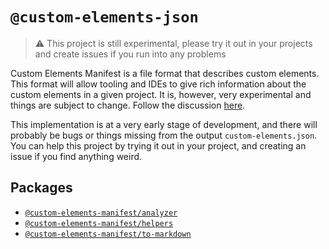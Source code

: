 # `@custom-elements-json`

> ⚠️ This project is still experimental, please try it out in your projects and create issues if you run into any problems

Custom Elements Manifest is a file format that describes custom elements. This format will allow tooling and IDEs to give rich information about the custom elements in a given project. It is, however, very experimental and things are subject to change. Follow the discussion [here](https://github.com/webcomponents/custom-elements-manifest).

This implementation is at a very early stage of development, and there will probably be bugs or things missing from the output `custom-elements.json`. You can help this project by trying it out in your project, and creating an issue if you find anything weird.

## Packages

- [`@custom-elements-manifest/analyzer`](./packages/custom-elements-json-analyzer)
- [`@custom-elements-manifest/helpers`](./packages/custom-elements-json-helpers)
- [`@custom-elements-manifest/to-markdown`](./packages/custom-elements-json-to-markdown)
